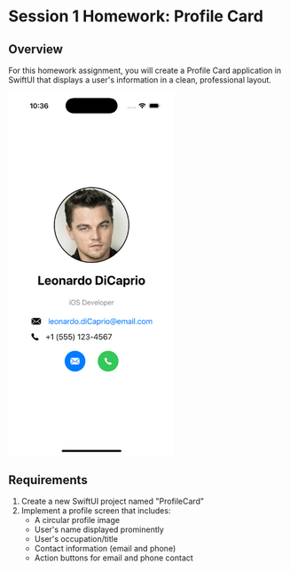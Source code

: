 # Session 1 Homework: Profile Card

## Overview

For this homework assignment, you will create a Profile Card application in SwiftUI that displays a user's information in a clean, professional layout.

<img src="profile_screenshot.png" width="300" alt="Profile Card Screenshot">

## Requirements

1. Create a new SwiftUI project named "ProfileCard"
2. Implement a profile screen that includes:
   - A circular profile image
   - User's name displayed prominently
   - User's occupation/title
   - Contact information (email and phone)
   - Action buttons for email and phone contact
